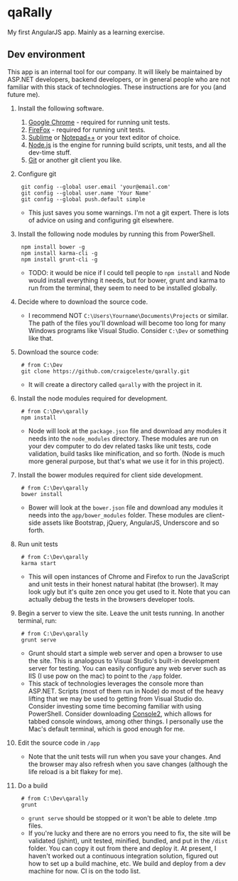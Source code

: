 qaRally
=======
My first AngularJS app. Mainly as a learning exercise.

Dev environment
---------------
This app is an internal tool for our company. It will likely be maintained by ASP.NET developers, backend developers, or in general people who are not familiar with this stack of technologies. These instructions are for you (and future me).

1. Install the following software.

    1. [Google Chrome] - required for running unit tests.
    1. [FireFox] - required for running unit tests.
    1. [Sublime] or [Notepad++] or your text editor of choice.
    1. [Node.js] is the engine for running build scripts, unit tests, and all the dev-time stuff.
    1. [Git] or another git client you like.

1. Configure git
 
        git config --global user.email 'your@email.com'
        git config --global user.name 'Your Name'
        git config --global push.default simple
   * This just saves you some warnings. I'm not a git expert. There is lots of advice on using and configuring git elsewhere.

1. Install the following node modules by running this from PowerShell.

        npm install bower -g
        npm install karma-cli -g
        npm install grunt-cli -g
   * TODO: it would be nice if I could tell people to `npm install` and Node would install everything it needs, but for bower, grunt and karma to run from the terminal, they seem to need to be installed globally.
   
1. Decide where to download the source code.
   * I recommend NOT `C:\Users\Yourname\Documents\Projects` or similar. The path of the files you'll download will become too long for many Windows programs like Visual Studio. Consider `C:\Dev` or something like that.

1. Download the source code:

        # from C:\Dev
        git clone https://github.com/craigceleste/qarally.git
   * It will create a directory called `qarally` with the project in it.

1. Install the node modules required for development.

        # from C:\Dev\qarally
        npm install
   * Node will look at the `package.json` file and download any modules it needs into the `node_modules` directory. These modules are run on your dev computer to do dev related tasks like unit tests, code validation, build tasks like minification, and so forth. (Node is much more general purpose, but that's what we use it for in this project).

1. Install the bower modules required for client side development.

        # from C:\Dev\qarally
        bower install
   * Bower will look at the `bower.json` file and download any modules it needs into the `app/bower_modules` folder. These modules are client-side assets like Bootstrap, jQuery, AngularJS, Underscore and so forth.

1. Run unit tests

        # from C:\Dev\qarally
        karma start
    * This will open instances of Chrome and Firefox to run the JavaScript and unit tests in their honest natural habitat (the browser). It may look ugly but it's quite zen once you get used to it. Note that you can actually debug the tests in the browsers developer tools.

1. Begin a server to view the site. Leave the unit tests running. In another terminal, run:

        # from C:\Dev\qarally
        grunt serve
   * Grunt should start a simple web server and open a browser to use the site. This is analogous to Visual Studio's built-in development server for testing. You can easily configure any web server such as IIS (I use pow on the mac) to point to the `/app` folder.
   * This stack of technologies leverages the console more than ASP.NET. Scripts (most of them run in Node) do most of the heavy lifting that we may be used to getting from Visual Studio do. Consider investing some time becoming familiar with using PowerShell. Consider downloading [Console2], which allows for tabbed console windows, among other things. I personally use the Mac's default terminal, which is good enough for me.

1. Edit the source code in `/app`
   * Note that the unit tests will run when you save your changes. And the browser may also refresh when you save changes (although the life reload is a bit flakey for me).
1. Do a build

        # from C:\Dev\qarally
        grunt
   * `grunt serve` should be stopped or it won't be able to delete .tmp files.
   * If you're lucky and there are no errors you need to fix, the site will be validated (jshint), unit tested, minified, bundled, and put in the `/dist` folder. You can copy it out from there and deploy it. At present, I haven't worked out a continuous integration solution, figured out how to set up a build machine, etc. We build and deploy from a dev machine for now. CI is on the todo list.





[Google Chrome]:https://www.google.com/intl/en_uk/chrome/browser/
[FireFox]:http://www.mozilla.org/en-US/firefox/new/
[Sublime]:http://www.sublimetext.com/
[Notepad++]:http://notepad-plus-plus.org/
[Node.js]:http://nodejs.org/
[Git]:http://git-scm.com/downloads
[Console2]:http://sourceforge.net/projects/console/
